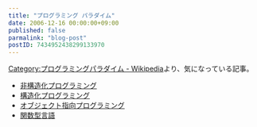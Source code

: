 ```yaml
---
title: "プログラミング パラダイム"
date: 2006-12-16 00:00:00+09:00
published: false
parmalink: "blog-post"
postID: 7434952438299133970
---
```


[Category:プログラミングパラダイム - Wikipedia](http://ja.wikipedia.org/wiki/Category:%E3%83%97%E3%83%AD%E3%82%B0%E3%83%A9%E3%83%9F%E3%83%B3%E3%82%B0%E3%83%91%E3%83%A9%E3%83%80%E3%82%A4%E3%83%A0)より、気になっている記事。

- [非構造化プログラミング](http://ja.wikipedia.org/wiki/%E9%9D%9E%E6%A7%8B%E9%80%A0%E5%8C%96%E3%83%97%E3%83%AD%E3%82%B0%E3%83%A9%E3%83%9F%E3%83%B3%E3%82%B0)
- [構造化プログラミング](http://ja.wikipedia.org/wiki/%E6%A7%8B%E9%80%A0%E5%8C%96%E3%83%97%E3%83%AD%E3%82%B0%E3%83%A9%E3%83%9F%E3%83%B3%E3%82%B0)
- [オブジェクト指向プログラミング](http://ja.wikipedia.org/wiki/%E3%82%AA%E3%83%96%E3%82%B8%E3%82%A7%E3%82%AF%E3%83%88%E6%8C%87%E5%90%91%E3%83%97%E3%83%AD%E3%82%B0%E3%83%A9%E3%83%9F%E3%83%B3%E3%82%B0)
- [関数型言語](http://ja.wikipedia.org/wiki/%E9%96%A2%E6%95%B0%E5%9E%8B%E8%A8%80%E8%AA%9E)
